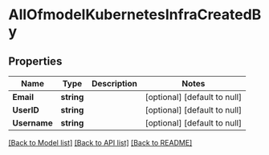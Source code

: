 # AllOfmodelKubernetesInfraCreatedBy

## Properties
Name | Type | Description | Notes
------------ | ------------- | ------------- | -------------
**Email** | **string** |  | [optional] [default to null]
**UserID** | **string** |  | [optional] [default to null]
**Username** | **string** |  | [optional] [default to null]

[[Back to Model list]](../README.md#documentation-for-models) [[Back to API list]](../README.md#documentation-for-api-endpoints) [[Back to README]](../README.md)

